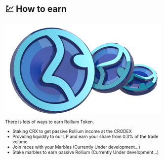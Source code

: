 # 💹 How to earn

![](../.gitbook/assets/rollium4.png)

There is lots of ways to earn Rollium Token.&#x20;

* Staking CRX to get passive Rollium income at the CRODEX
* Providing liquidity to our LP and earn your share from 0.3% of the trade volume&#x20;
* Join races with your Marbles (Currently Under development...)
* Stake marbles to earn passive Rollium (Currently Under development...)
